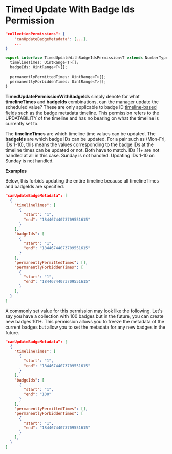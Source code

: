 # Timed Update With Badge Ids Permission

```json
"collectionPermissions": {
    "canUpdateBadgeMetadata": [...],
    ...
}
```

```typescript
export interface TimedUpdateWithBadgeIdsPermission<T extends NumberType> {
  timelineTimes: UintRange<T>[];
  badgeIds: UintRange<T>[];
  
  permanentlyPermittedTimes: UintRange<T>[];
  permanentlyForbiddenTimes: UintRange<T>[];
}
```

**TimedUpdatePermissionWithBadgeId**s simply denote for what **timelineTimes** and **badgeIds** combinations, can the manager update the scheduled value? These are only applicable to badge ID [timeline-based fields](../general/timelines.md) such as the badge metadata timeline. This permission refers to the UPDATABILITY of the timeline and has no bearing on what the timeline is currently set to.

The **timelineTimes** are which timeline time values can be updated. The **badgeIds** are which badge IDs can be updated. For a pair such as (Mon-Fri, IDs 1-10), this means the values corresponding to the badge IDs at the timeline times can be updated or not. Both have to match. IDs 11+ are not handled at all in this case. Sunday is not handled. Updating IDs 1-10 on Sunday is not handled.

**Examples**

Below, this forbids updating the entire timeline because all timelineTimes and badgeIds are specified.

```json
"canUpdateBadgeMetadata": [
  {
    "timelineTimes": [
      {
        "start": "1",
        "end": "18446744073709551615"
      }
    ],
    "badgeIds": [
      {
        "start": "1",
        "end": "18446744073709551615"
      }
    ],
    "permanentlyPermittedTimes": [],
    "permanentlyForbiddenTimes": [
      {
        "start": "1",
        "end": "18446744073709551615"
      }
    ],
  }
]
```

A commonly set value for this permission may look like the following. Let's say you have a collection with 100 badges but in the future, you can create new badges 101+. This permission allows you to freeze the metadata of the current badges but allow you to set the metadata for any new badges in the future.

```json
"canUpdateBadgeMetadata": [
  {
    "timelineTimes": [
      {
        "start": "1",
        "end": "18446744073709551615"
      }
    ],
    "badgeIds": [
      {
        "start": "1",
        "end": "100"
      }
    ],
    "permanentlyPermittedTimes": [],
    "permanentlyForbiddenTimes": [
      {
        "start": "1",
        "end": "18446744073709551615"
      }
    ],
  }
]
```
